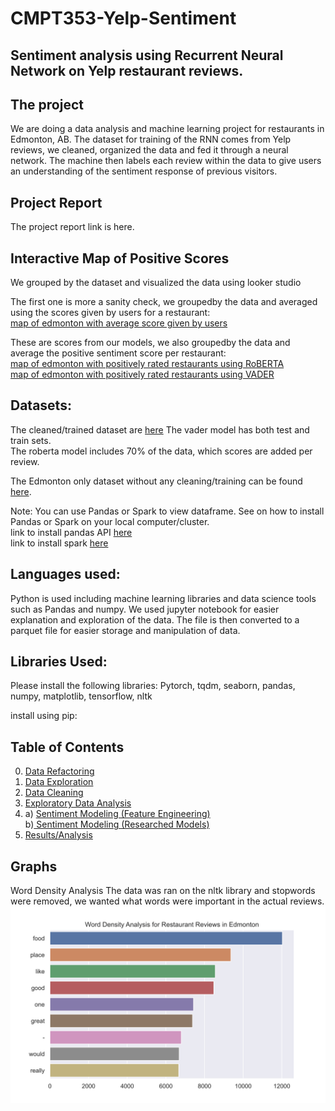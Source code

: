 # CMPT353-Yelp-Sentiment


## Sentiment analysis using Recurrent Neural Network on Yelp restaurant reviews.

## The project
We are doing a data analysis and machine learning project for restaurants in Edmonton, AB.
The dataset for training of the RNN comes from Yelp reviews, we cleaned, organized the data and fed it through a neural network.
The machine then labels each review within the data to give users an understanding of the sentiment response of previous visitors.

## Project Report
The project report link is here. 

## Interactive Map of Positive Scores
We grouped by the dataset and visualized the data using looker studio

The first one is more a sanity check, we groupedby the data and averaged using the scores given by users for a restaurant:\
[map of edmonton with average score given by users](https://datastudio.google.com/s/q-1s3WAWPrs)

These are scores from our models, we also groupedby the data and average the positive sentiment score per restaurant:\
[map of edmonton with positively rated restaurants using RoBERTA](https://datastudio.google.com/s/qQ1zFA7x7r4)\
[map of edmonton with positively rated restaurants using VADER](https://datastudio.google.com/s/gTHQGWbg2Pg)

## Datasets:
The cleaned/trained dataset are [here](https://github.com/ksjhe/CMPT353-Yelp-Sentiment/tree/main/data/trained) The vader model has both test and train sets.\
The roberta model includes 70% of the data, which scores are added per review.

The Edmonton only dataset without any cleaning/training can be found [here](https://github.com/ksjhe/CMPT353-Yelp-Sentiment/tree/main/data).

Note: You can use Pandas or Spark to view dataframe. See on how to install Pandas or Spark on your local computer/cluster.\
link to install pandas API [here](https://www.pythoncentral.io/how-to-install-pandas-in-python/)\
link to install spark [here](https://medium.com/tinghaochen/how-to-install-pyspark-locally-94501eefe421)

## Languages used:
Python is used including machine learning libraries and data science tools such as Pandas and numpy.
We used jupyter notebook for easier explanation and exploration of the data.
The file is then converted to a parquet file for easier storage and manipulation of data.

## Libraries Used:
Please install the following libraries:
Pytorch,
tqdm,
seaborn,
pandas,
numpy,
matplotlib,
tensorflow,
nltk

install using pip:


## Table of Contents
0. [Data Refactoring](https://github.com/ksjhe/CMPT353-Yelp-Sentiment/blob/main/0.Data%20Refactor.ipynb)
1. [Data Exploration](https://github.com/ksjhe/CMPT353-Yelp-Sentiment/blob/main/1.Explore.ipynb)
2. [Data Cleaning](https://github.com/ksjhe/CMPT353-Yelp-Sentiment/blob/main/2.Clean.ipynb)
3. [Exploratory Data Analysis](https://github.com/ksjhe/CMPT353-Yelp-Sentiment/blob/main/3.%20Exploratory%20Data%20Analysis.ipynb)
4. a) [Sentiment Modeling (Feature Engineering)](https://github.com/ksjhe/CMPT353-Yelp-Sentiment/blob/main/4a.%20Sentiment%20Modeling%20(Feature%20Engineering).ipynb)	<br> b)[ Sentiment Modeling (Researched Models)]( https://github.com/ksjhe/CMPT353-Yelp-Sentiment/blob/main/4b.%20Sentiment%20Modeling%20(Researched%20Models).ipynb)
5. [Results/Analysis](https://github.com/ksjhe/CMPT353-Yelp-Sentiment/blob/main/5.Analysis.ipynb)

## Graphs 

Word Density Analysis
The data was ran on the nltk library and stopwords were removed, we wanted what words were important in the actual reviews.
![Word Density Analysis](https://github.com/ksjhe/CMPT353-Yelp-Sentiment/blob/main/visuals/WDA.svg)
